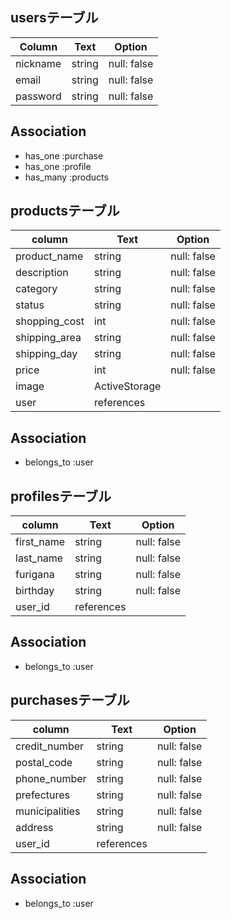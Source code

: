 ## usersテーブル

| Column     | Text   | Option      |
| ---------- | ------ | ----------- |
| nickname   | string | null: false |
| email      | string | null: false |
| password   | string | null: false |

## Association
- has_one :purchase
- has_one :profile
- has_many :products

## productsテーブル

| column        | Text          | Option      |
| ------------- | ------------- | ----------- |
| product_name  | string        | null: false |
| description   | string        | null: false |
| category      | string        | null: false |
| status        | string        | null: false |
| shopping_cost | int           | null: false |
| shipping_area | string        | null: false |
| shipping_day  | string        | null: false |
| price         | int           | null: false |
| image         | ActiveStorage |             |
| user          | references    |             |

## Association
- belongs_to :user

## profilesテーブル

| column     | Text       | Option      |
| ---------- | ---------- | ----------- |
| first_name | string     | null: false |
| last_name  | string     | null: false |
| furigana   | string     | null: false |
| birthday   | string     | null: false |
| user_id    | references |             |

## Association
- belongs_to :user

## purchasesテーブル

| column         | Text       | Option      |
| -------------- | ---------- | ----------- |
| credit_number  | string     | null: false |
| postal_code    | string     | null: false |
| phone_number   | string     | null: false |
| prefectures    | string     | null: false |
| municipalities | string     | null: false |
| address        | string     | null: false |
| user_id        | references |             |

## Association
- belongs_to :user